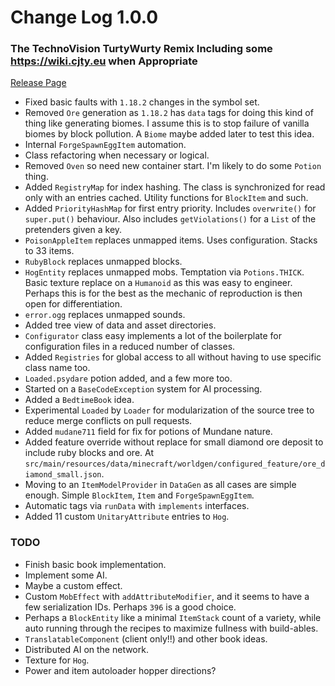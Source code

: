 # Change Log 1.0.0
### The TechnoVision TurtyWurty Remix Including some https://wiki.cjty.eu when Appropriate

[Release Page](https://github.com/jackokring/ExactFeather396/releases)

* Fixed basic faults with `1.18.2` changes in the symbol set.
* Removed `Ore` generation as `1.18.2` has `data` tags for doing this kind of thing like generating biomes. I assume this is to stop failure of vanilla biomes by block pollution. A `Biome` maybe added later to test this idea.
* Internal `ForgeSpawnEggItem` automation.
* Class refactoring when necessary or logical.
* Removed `Oven` so need new container start. I'm likely to do some `Potion` thing.
* Added `RegistryMap` for index hashing. The class is synchronized for read only with an entries cached. Utility functions for `BlockItem` and such.
* Added `PriorityHashMap` for first entry priority. Includes `overwrite()` for `super.put()` behaviour. Also includes `getViolations()` for a `List` of the pretenders given a key.
* `PoisonAppleItem` replaces unmapped items. Uses configuration. Stacks to 33 items.
* `RubyBlock` replaces unmapped blocks.
* `HogEntity` replaces unmapped mobs. Temptation via `Potions.THICK`. Basic texture replace on a `Humanoid` as this was easy to engineer. Perhaps this is for the best as the mechanic of reproduction is then open for differentiation.
* `error.ogg` replaces unmapped sounds.
* Added tree view of data and asset directories.
* `Configurator` class easy implements a lot of the boilerplate for configuration files in a reduced number of classes.
* Added `Registries` for global access to all without having to use specific class name too.
* `Loaded.psydare` potion added, and a few more too.
* Started on a `BaseCodeException` system for AI processing.
* Added a `BedtimeBook` idea.
* Experimental `Loaded` by `Loader` for modularization of the source tree to reduce merge conflicts on pull requests.
* Added `mudane711` field for fix for potions of Mundane nature.
* Added feature override without replace for small diamond ore deposit to include ruby blocks and ore. At `src/main/resources/data/minecraft/worldgen/configured_feature/ore_diamond_small.json`.
* Moving to an `ItemModelProvider` in `DataGen` as all cases are simple enough. Simple `BlockItem`, `Item` and `ForgeSpawnEggItem`.
* Automatic tags via `runData` with `implements` interfaces.
* Added 11 custom `UnitaryAttribute` entries to `Hog`.

### TODO
* Finish basic book implementation.
* Implement some AI.
* Maybe a custom effect.
* Custom `MobEffect` with `addAttributeModifier`, and it seems to have a few serialization IDs. Perhaps `396` is a good choice.
* Perhaps a `BlockEntity` like a minimal `ItemStack` count of a variety, while auto running through the recipes to maximize fullness with build-ables.
* `TranslatableComponent` (client only!!) and other book ideas.
* Distributed AI on the network.
* Texture for `Hog`.
* Power and item autoloader hopper directions?